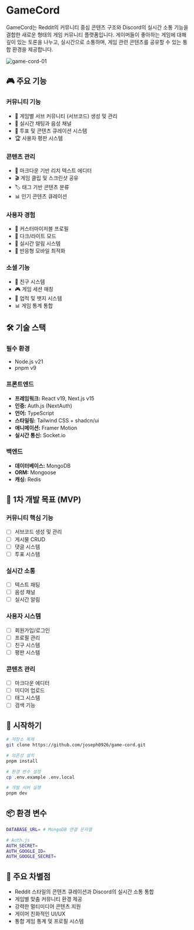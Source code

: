 # GameCord

GameCord는 Reddit의 커뮤니티 중심 콘텐츠 구조와 Discord의 실시간 소통 기능을 결합한 새로운 형태의 게임 커뮤니티 플랫폼입니다. 게이머들이 좋아하는 게임에 대해 깊이 있는 토론을 나누고, 실시간으로 소통하며, 게임 관련 콘텐츠를 공유할 수 있는 통합 환경을 제공합니다.

![game-cord-01](https://github.com/user-attachments/assets/20ede141-5b6a-451a-8ad5-d5a3413aee56)

## 🎮 주요 기능

### 커뮤니티 기능

- 📱 게임별 서브 커뮤니티 (서브코드) 생성 및 관리
- 💬 실시간 채팅과 음성 채널
- 🎯 투표 및 콘텐츠 큐레이션 시스템
- 🏆 사용자 평판 시스템

### 콘텐츠 관리

- 📝 마크다운 기반 리치 텍스트 에디터
- 🎬 게임 클립 및 스크린샷 공유
- 🏷️ 태그 기반 콘텐츠 분류
- 📊 인기 콘텐츠 큐레이션

### 사용자 경험

- 👤 커스터마이저블 프로필
- 🌙 다크/라이트 모드
- 🔔 실시간 알림 시스템
- 📱 반응형 모바일 최적화

### 소셜 기능

- 👥 친구 시스템
- 🎮 게임 세션 매칭
- 🏅 업적 및 뱃지 시스템
- 📊 게임 통계 통합

## 🛠️ 기술 스택

### 필수 환경

- Node.js v21
- pnpm v9

### 프론트엔드

- **프레임워크:** React v19, Next.js v15
- **인증:** Auth.js (NextAuth)
- **언어:** TypeScript
- **스타일링:** Tailwind CSS + shadcn/ui
- **애니메이션:** Framer Motion
- **실시간 통신:** Socket.io

### 백엔드

- **데이터베이스:** MongoDB
- **ORM:** Mongoose
- **캐싱:** Redis

## 🎯 1차 개발 목표 (MVP)

### 커뮤니티 핵심 기능

- [ ] 서브코드 생성 및 관리
- [ ] 게시물 CRUD
- [ ] 댓글 시스템
- [ ] 투표 시스템

### 실시간 소통

- [ ] 텍스트 채팅
- [ ] 음성 채널
- [ ] 실시간 알림

### 사용자 시스템

- [ ] 회원가입/로그인
- [ ] 프로필 관리
- [ ] 친구 시스템
- [ ] 평판 시스템

### 콘텐츠 관리

- [ ] 마크다운 에디터
- [ ] 미디어 업로드
- [ ] 태그 시스템
- [ ] 검색 기능

## 🚀 시작하기

```bash
# 저장소 복제
git clone https://github.com/joseph0926/game-cord.git

# 의존성 설치
pnpm install

# 환경 변수 설정
cp .env.example .env.local

# 개발 서버 실행
pnpm dev
```

## 📦 환경 변수

```sh
DATABASE_URL= # MongoDB 연결 문자열

# Auth.js
AUTH_SECRET=
AUTH_GOOGLE_ID=
AUTH_GOOGLE_SECRET=
```

## 🌟 주요 차별점

- Reddit 스타일의 콘텐츠 큐레이션과 Discord의 실시간 소통 통합
- 게임별 맞춤 커뮤니티 환경 제공
- 강력한 멀티미디어 콘텐츠 지원
- 게이머 친화적인 UI/UX
- 통합 게임 통계 및 프로필 시스템
